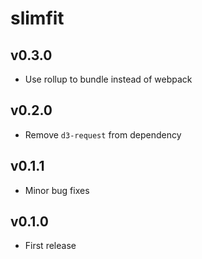 # slimfit

## v0.3.0
- Use rollup to bundle instead of webpack

## v0.2.0
- Remove `d3-request` from dependency

## v0.1.1
- Minor bug fixes

## v0.1.0
- First release